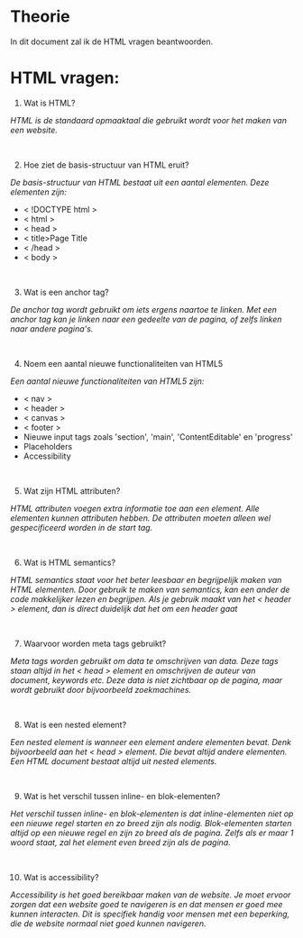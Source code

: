 # Theorie
In dit document zal ik de HTML vragen beantwoorden.

# HTML vragen:

1. Wat is HTML?

*HTML is de standaard opmaaktaal die gebruikt wordt voor het maken van een website.*

<br>

2. Hoe ziet de basis-structuur van HTML eruit?

*De basis-structuur van HTML bestaat uit een aantal elementen. Deze elementen zijn:*

* < !DOCTYPE html >
* < html >
* < head >
* < title>Page Title</title >
* < /head >
* < body >

<br>

3. Wat is een anchor tag?

*De anchor tag wordt gebruikt om iets ergens naartoe te linken. Met een anchor tag kan je linken naar een gedeelte van de pagina, of zelfs linken naar andere pagina's.*

<br>

4. Noem een aantal nieuwe functionaliteiten van HTML5

*Een aantal nieuwe functionaliteiten van HTML5 zijn:*
* < nav >
* < header >
* < canvas >
* < footer >
* Nieuwe input tags zoals 'section', 'main', 'ContentEditable' en 'progress'
* Placeholders
* Accessibility

<br>

5. Wat zijn HTML attributen?

*HTML attributen voegen extra informatie toe aan een element. Alle elementen kunnen attributen hebben. De attributen moeten alleen wel gespecificeerd worden in de start tag.*

<br>

6. Wat is HTML semantics?

*HTML semantics staat voor het beter leesbaar en begrijpelijk maken van HTML elementen. Door gebruik te maken van semantics, kan een ander de code makkelijker lezen en begrijpen. Als je gebruik maakt van het < header > element, dan is direct duidelijk dat het om een header gaat*

<br>

7. Waarvoor worden meta tags gebruikt?

*Meta tags worden gebruikt om data te omschrijven van data. Deze tags staan altijd in het < head > element en omschrijven de auteur van document, keywords etc. Deze data is niet zichtbaar op de pagina, maar wordt gebruikt door bijvoorbeeld zoekmachines.*

<br>

8. Wat is een nested element?

*Een nested element is wanneer een element andere elementen bevat. Denk bijvoorbeeld aan het < head > element. Die bevat altijd andere elementen. Een HTML document bestaat altijd uit nested elements.*

<br>

9. Wat is het verschil tussen inline- en blok-elementen?

*Het verschil tussen inline- en blok-elementen is dat inline-elementen niet op een nieuwe regel starten en zo breed zijn als nodig. Blok-elementen starten altijd op een nieuwe regel en zijn zo breed als de pagina. Zelfs als er maar 1 woord staat, zal het element even breed zijn als de pagina.*

<br>

10. Wat is accessibility?

*Accessibility is het goed bereikbaar maken van de website. Je moet ervoor zorgen dat een website goed te navigeren is en dat mensen er goed mee kunnen interacten. Dit is specifiek handig voor mensen met een beperking, die de website normaal niet goed kunnen navigeren.*
